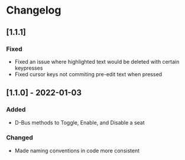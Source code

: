 # Changelog

## [1.1.1]
### Fixed
- Fixed an issue where highlighted text would be deleted with certain keypresses
- Fixed cursor keys not commiting pre-edit text when pressed

## [1.1.0] - 2022-01-03
### Added
- D-Bus methods to Toggle, Enable, and Disable a seat

### Changed
- Made naming conventions in code more consistent
